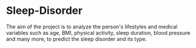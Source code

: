 # Sleep-Disorder
The aim of the project is to analyze the person's lifestyles and medical variables such as age, BMI, physical activity, sleep duration, blood pressure and many more, to predict the sleep disorder and its type.
